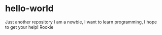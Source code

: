 # hello-world
Just another repository
I am a newbie, I want to learn programming, I hope to get your help!
Rookie
